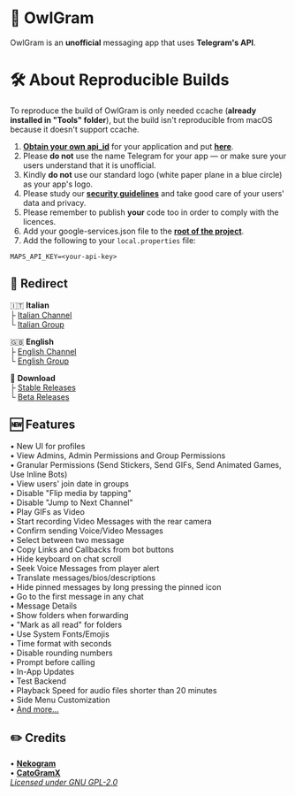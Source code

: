 # 🦉 **OwlGram**
OwlGram is an **unofficial** messaging app that uses **Telegram's API**.

# 🛠 About Reproducible Builds
To reproduce the build of OwlGram is only needed ccache (**already installed in "Tools" folder**), but the build
isn't reproducible from macOS because it doesn't support ccache.

1. [**Obtain your own api_id**](https://core.telegram.org/api/obtaining_api_id) for your application and put [**here**](https://github.com/OwlGramDev/OwlGram/blob/master/TMessagesProj/src/main/java/org/telegram/messenger/BuildVars.java).
2. Please **do not** use the name Telegram for your app — or make sure your users understand that it is unofficial.
3. Kindly **do not** use our standard logo (white paper plane in a blue circle) as your app's logo.
4. Please study our [**security guidelines**](https://core.telegram.org/mtproto/security_guidelines) and take good care of your users' data and privacy.
5. Please remember to publish **your** code too in order to comply with the licences.
6. Add your google-services.json file to the [**root of the project**](https://github.com/OwlGramDev/OwlGram/tree/master/TMessagesProj_App).
7. Add the following to your `local.properties` file:
```
MAPS_API_KEY=<your-api-key>
```

## 🔗 Redirect
🇮🇹 **Italian**  
├ [Italian Channel](<https://telegram.dog/OwlGramIT>)  
└ [Italian Group](<https://telegram.dog/OwlGramChatIT>)

🇬🇧 **English**  
├ [English Channel](<https://telegram.dog/OwlGram>)  
└ [English Group](<http://telegram.dog/OwlGramChat>)

🔗 **Download**  
├ [Stable Releases](<https://telegram.dog/OwlGramAPKs>)  
└ [Beta Releases](<https://telegram.dog/OwlGramBeta>)

## 🆕 Features
• New UI for profiles  
• View Admins, Admin Permissions and Group Permissions  
• Granular Permissions (Send Stickers, Send GIFs, Send Animated Games, Use Inline Bots)  
• View users' join date in groups  
• Disable "Flip media by tapping"  
• Disable "Jump to Next Channel"  
• Play GIFs as Video  
• Start recording Video Messages with the rear camera  
• Confirm sending Voice/Video Messages  
• Select between two message  
• Copy Links and Callbacks from bot buttons  
• Hide keyboard on chat scroll  
• Seek Voice Messages from player alert  
• Translate messages/bios/descriptions  
• Hide pinned messages by long pressing the pinned icon  
• Go to the first message in any chat  
• Message Details  
• Show folders when forwarding  
• "Mark as all read" for folders  
• Use System Fonts/Emojis  
• Time format with seconds  
• Disable rounding numbers  
• Prompt before calling  
• In-App Updates  
• Test Backend  
• Playback Speed for audio files shorter than 20 minutes  
• Side Menu Customization  
• [And more...](<https://telegra.ph/OwlGram---List-of-Features-03-04>)

## ✏️ Credits
• [**Nekogram**](<https://gitlab.com/Nekogram/Nekogram>)  
• [**CatoGramX**](<https://github.com/CatogramX/CatogramX>)  
[*Licensed under GNU GPL-2.0*](<https://github.com/OwlGramDev/OwlGram/blob/master/LICENSE>)

